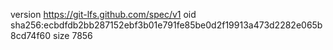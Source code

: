 version https://git-lfs.github.com/spec/v1
oid sha256:ecbdfdb2bb287152ebf3b01e791fe85be0d2f19913a473d2282e065b8cd74f60
size 7856
